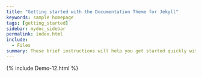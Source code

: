 ```yaml
---
title: "Getting started with the Documentation Theme for Jekyll"
keywords: sample homepage
tags: [getting_started]
sidebar: mydoc_sidebar
permalink: index.html
include:
  - Files
summary: These brief instructions will help you get started quickly with the theme. The other topics in this help provide additional information and detail about working with other aspects of this theme and Jekyll.
---
```


{% include Demo-12.html %}
